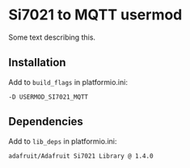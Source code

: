 # Si7021 to MQTT usermod

Some text describing this.

## Installation

Add to `build_flags` in platformio.ini:

```
-D USERMOD_SI7021_MQTT
```

## Dependencies

Add to `lib_deps` in platformio.ini:

```
adafruit/Adafruit Si7021 Library @ 1.4.0
```